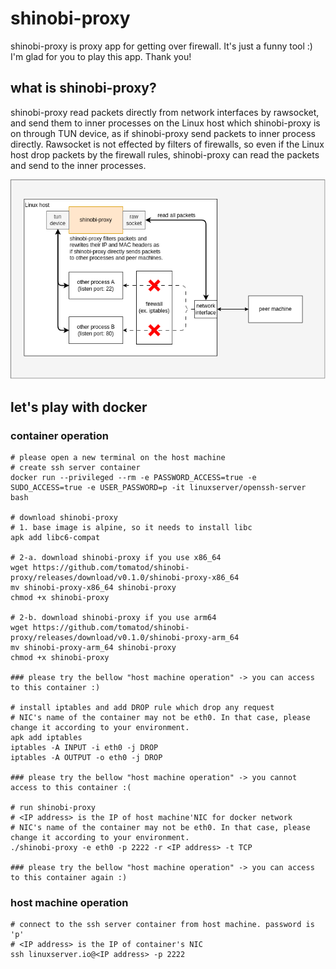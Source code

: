 # shinobi-proxy
shinobi-proxy is proxy app for getting over firewall. It's just a funny tool :) I'm glad for you to play this app. Thank you!

## what is shinobi-proxy?
shinobi-proxy read packets directly from network interfaces by rawsocket, and send them to inner processes on the Linux host which shinobi-proxy is on through TUN device, as if shinobi-proxy send packets to inner process directly. Rawsocket is not effected by filters of firewalls, so even if the Linux host drop packets by the firewall rules, shinobi-proxy can read the packets and send to the inner processes.

![design](assets/design.drawio.png)

## let's play with docker
### container operation
```shell
# please open a new terminal on the host machine
# create ssh server container
docker run --privileged --rm -e PASSWORD_ACCESS=true -e SUDO_ACCESS=true -e USER_PASSWORD=p -it linuxserver/openssh-server bash

# download shinobi-proxy
# 1. base image is alpine, so it needs to install libc
apk add libc6-compat

# 2-a. download shinobi-proxy if you use x86_64
wget https://github.com/tomatod/shinobi-proxy/releases/download/v0.1.0/shinobi-proxy-x86_64
mv shinobi-proxy-x86_64 shinobi-proxy
chmod +x shinobi-proxy

# 2-b. download shinobi-proxy if you use arm64
wget https://github.com/tomatod/shinobi-proxy/releases/download/v0.1.0/shinobi-proxy-arm_64
mv shinobi-proxy-arm_64 shinobi-proxy
chmod +x shinobi-proxy

### please try the bellow "host machine operation" -> you can access to this container :)

# install iptables and add DROP rule which drop any request
# NIC's name of the container may not be eth0. In that case, please change it according to your environment.
apk add iptables
iptables -A INPUT -i eth0 -j DROP
iptables -A OUTPUT -o eth0 -j DROP

### please try the bellow "host machine operation" -> you cannot access to this container :(

# run shinobi-proxy
# <IP address> is the IP of host machine'NIC for docker network
# NIC's name of the container may not be eth0. In that case, please change it according to your environment.
./shinobi-proxy -e eth0 -p 2222 -r <IP address> -t TCP

### please try the bellow "host machine operation" -> you can access to this container again :)
```

### host machine operation
```shell
# connect to the ssh server container from host machine. password is 'p'
# <IP address> is the IP of container's NIC
ssh linuxserver.io@<IP address> -p 2222
```
